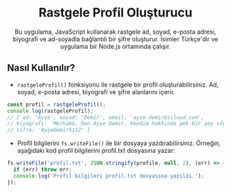 <div align="center">
<h1>Rastgele Profil Oluşturucu</h1>
<p>Bu uygulama, JavaScript kullanarak rastgele ad, soyad, e-posta adresi, biyografi ve ad-soyadla bağlantılı bir şifre oluşturur. İsimler Türkçe'dir ve uygulama bir Node.js ortamında çalışır.</p>
</div>

## Nasıl Kullanılır?

* `rastgeleProfil()` fonksiyonu ile rastgele bir profil oluşturabilirsiniz. Ad, soyad, e-posta adresi, biyografi ve şifre alanlarını içerir.

```javascript
const profil = rastgeleProfil();
console.log(rastgeleProfil);
// { ad: 'Ayşe', soyad: 'Demir', email: 'ayse.demir@icloud.com', 
// biyografi: 'Merhaba, ben Ayşe Demir. Kendim hakkında pek bir şey söylemek istemiyorum ama herkese merhaba demeyi severim.', 
// sifre: 'AyşeDemir5152' }
```

* Profil bilgilerini `fs.writeFile()` ile bir dosyaya yazdırabilirsiniz. Örneğin, aşağıdaki kod profil bilgilerini profil.txt dosyasına yazar:
```javascript
fs.writeFile('profil.txt', JSON.stringify(profile, null, 2), (err) => {
  if (err) throw err;
  console.log('Profil bilgileri profil.txt dosyasına yazıldı.');
});
```
